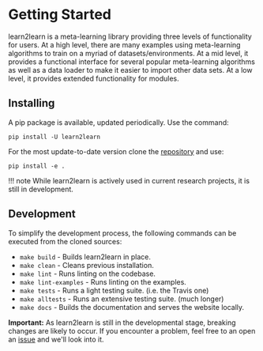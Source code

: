 # Getting Started

learn2learn is a meta-learning library providing three levels of functionality for users.
At a high level, there are many examples using meta-learning algorithms to train
on a myriad of datasets/environments. At a mid level, it provides a functional
interface for several popular meta-learning algorithms as well as a data loader
to make it easier to import other data sets. At a low level, it provides extended
functionality for modules.

## Installing

A pip package is available, updated periodically. Use the command:

```pip install -U learn2learn```

For the most update-to-date version clone the [repository](https://github.com/learnables/learn2learn) and use:

```pip install -e .```

!!! note
    While learn2learn is actively used in current research projects, it is still in development.

## Development

To simplify the development process, the following commands can be executed from the cloned sources:

* `make build` - Builds learn2learn in place.
* `make clean` - Cleans previous installation.
* `make lint` - Runs linting on the codebase.
* `make lint-examples` - Runs linting on the examples.
* `make tests` - Runs a light testing suite. (i.e. the Travis one)
* `make alltests` - Runs an extensive testing suite. (much longer)
* `make docs` - Builds the documentation and serves the website locally.

**Important:** As learn2learn is still in the developmental stage, breaking changes are likely to occur. If you
encounter a problem, feel free to an open an [issue](https://github.com/learnables/learn2learn/issues) and we'll
look into it.
